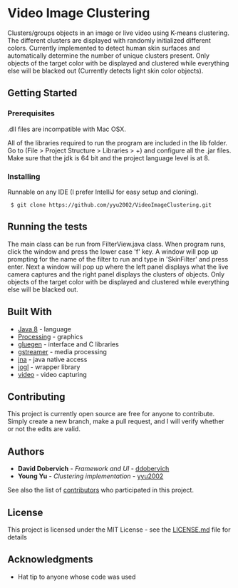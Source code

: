 # Video Image Clustering
Clusters/groups objects in an image or live video using K-means clustering. The different clusters are displayed with randomly initialized different colors. Currently implemented to detect human skin surfaces and automatically determine the number of unique clusters present. Only objects of the target color with be displayed and clustered while everything else will be blacked out (Currently detects light skin color objects). 


## Getting Started

### Prerequisites

.dll files are incompatible with Mac OSX.

All of the libraries required to run the program are included in the lib folder. Go to (File > Project Structure > Libraries > +) and configure all the .jar files. Make sure that the jdk is 64 bit and the project language level is at 8. 

### Installing

Runnable on any IDE (I prefer IntelliJ for easy setup and cloning).

```
 $ git clone https://github.com/yyu2002/VideoImageClustering.git
```

## Running the tests

The main class can be run from FilterView.java class. When program runs, click the window and press the lower case 'f' key. A window will pop up prompting for the name of the filter to run and type in 'SkinFilter' and press enter. Next a window will pop up where the left panel displays what the live camera captures and the right panel displays the clusters of objects. Only objects of the target color with be displayed and clustered while everything else will be blacked out. 

## Built With

* [Java 8](https://www.oracle.com/technetwork/java/javase/downloads/index.html) - language
* [Processing](https://processing.org/) - graphics
* [gluegen](https://jogamp.org/gluegen/www/) - interface and C libraries 
* [gstreamer](https://gstreamer.freedesktop.org/) - media processing
* [jna](https://github.com/java-native-access/jna) - java native access
* [jogl](http://jogamp.org/jogl/www/) - wrapper library
* [video](https://processing.org/reference/libraries/video/index.html) - video capturing

## Contributing

This project is currently open source are free for anyone to contribute. Simply create a new branch, make a pull request, and I will verify whether or not the edits are valid.

## Authors

* **David Dobervich** - *Framework and UI* - [ddobervich](http://github.com/ddobervich)
* **Young Yu** - *Clustering implementation* - [yyu2002](https://github.com/yyu2002)

See also the list of [contributors](https://github.com/yyu2002/VideoImageClustering/contributors) who participated in this project.

## License

This project is licensed under the MIT License - see the [LICENSE.md](LICENSE.md) file for details

## Acknowledgments

* Hat tip to anyone whose code was used
